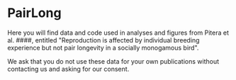 # PairLong

Here you will find data and code used in analyses and figures from Pitera et al. ####, entitled "Reproduction is affected by individual breeding experience but not pair longevity in a socially monogamous bird".

We ask that you do not use these data for your own publications without contacting us and asking for our consent. 
